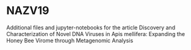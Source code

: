 # NAZV19
Additional files and jupyter-notebooks for the article Discovery and Characterization of Novel DNA Viruses in Apis mellifera: Expanding the Honey Bee Virome through Metagenomic Analysis
